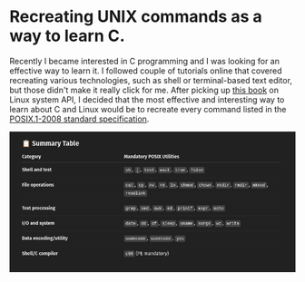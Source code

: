 # Recreating UNIX commands as a way to learn C.

Recently I became interested in C programming and I was looking for an effective way to learn it. I followed couple of tutorials online that covered recreating
various technologies, such as shell or terminal-based text editor, but those didn't make it really click for me. After picking up [this book](https://man7.org/tlpi/index.html) on Linux system API, I decided that the most effective and interesting way to learn about C and Linux would be to recreate every command listed in the [POSIX.1-2008 standard specification](https://pubs.opengroup.org/onlinepubs/9699919799/utilities/V3_chap01.html). 

![POSIX.1-2008 commands listed by the one and only ChatGPT](command_list.png "Command list")

